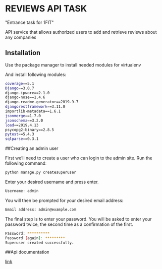 # REVIEWS API TASK

"Entrance task for 1FIT"

API service that allows authorized users to add and retrieve reviews about any companies

## Installation

Use the package manager to install needed modules for virtualenv

And install following modules:

```bash
coverage==5.1
Django==3.0.7
django-ipware==2.1.0
django-nose==1.4.6
django-readme-generator==2019.9.7
djangorestframework==3.11.0
importlib-metadata==1.6.1
jsonmerge==1.7.0
jsonschema==3.2.0
load==2019.4.13
psycopg2-binary==2.8.5
pytest==5.4.3
sqlparse==0.3.1
```

##Creating an admin user

First we’ll need to create a user who can login to the admin site. Run the following command:

```bash
python manage.py createsuperuser
```

Enter your desired username and press enter.

```bash
Username: admin
```

You will then be prompted for your desired email address:

```bash
Email address: admin@example.com
```

The final step is to enter your password. You will be asked to enter your password twice, the second time as a confirmation of the first.

```bash
Password: **********
Password (again): *********
Superuser created successfully.
```

##Api documentation

[link](https://documenter.getpostman.com/view/11714008/Szzn6G5x?version=latest)
